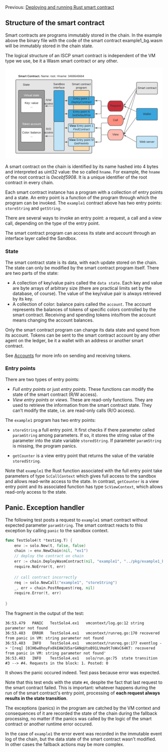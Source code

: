 Previous: [Deploying and running Rust smart contract](chapter4.md)

## Structure of the smart contract
Smart contracts are programs immutably stored in the chain. 
In the example above the binary file with the code of the smart contract example1_bg.wasm will 
be immutably stored in the chain state.

The logical structure of an ISCP smart contract is independent of the VM type we use, 
be it a Wasm smart contract or any other. 

![](SC-structure.png)

A smart contract on the chain is identified by its name hashed into 4 bytes and interpreted as uint32 value: 
the so called `hname`. For example, the `hname` of the root contract is _0xcebf5908_. 
It is a unique identifier of the root contract in every chain.

Each smart contract instance has a program with a collection of entry points and a state. 
An entry point is a function of the program through which the program can be invoked. 
The `example1` contract above has two entry points: `storeString` and `getString`.

There are several ways to invoke an entry point: a request, a call and a view call, 
depending on the type of the entry point.

The smart contract program can access its state and account through an interface layer called the Sandbox. 

### State
The smart contract state is its data, with each update stored on the chain. 
The state can only be modified by the smart contract program itself. There are two parts of the state:

- A collection of key/value pairs called the `data state`. 
Each key and value are byte arrays of arbitrary size (there are practical limits set by the database, of course). 
The value of the key/value pair is always retrieved by its key.
- A collection of color: balance pairs called the `account`. The account represents the balances of tokens 
of specific colors controlled by the smart contract. 
Receiving and spending tokens into/from the account means changing the account balances.
 
Only the smart contract program can change its data state and spend from its account. 
Tokens can be sent to the smart contract account by any other agent on the ledger, 
be it a wallet with an address or another smart contract. 

See [Accounts](accounts.md) for more info on sending and receiving tokens.

### Entry points
There are two types of entry points:

- _Full entry points_ or just _entry points_. These functions can modify the state of the smart contract 
(R/W access).
- _View entry points_ or _views_. These are read-only functions. 
They are used to retrieve the information from the smart contract state. 
They can’t modify the state, i.e. are read-only calls (R/O access).

The `example1` program has two entry points: 

- `storeString` a full entry point. 
It first checks if there parameter called `paramString` among parameters. 
If so, it stores the string value of the parameter into the state variable `storedString`.
If parameter `paramString` is missing, the program panics. 

- `getCounter` is a view entry point that returns the value of the variable `storedString`.

Note that `example1` the Rust function associated with the full entry point take parameters of type `ScCallContext`
which gives full access to the sandbox and allows read-write access to the state. 
In contrast, `getCounter` is a view entry point and its associated function has type `ScViewContext`, 
which allows read-only access to the state.

## Panic. Exception handler

The following test posts a request to `example1` smart contract without expected parameter `paramString`. 
The smart contract reacts to this exception by calling `panic` to the sandbox context.
```go
func TestSolo4(t *testing.T) {
	env := solo.New(t, false, false)
	chain := env.NewChain(nil, "ex1")
	// deploy the contract on chain
	err := chain.DeployWasmContract(nil, "example1", "../pkg/example1_bg.wasm")
	require.NoError(t, err)

	// call contract incorrectly
	req := solo.NewCall("example1", "storeString")
	_, err = chain.PostRequest(req, nil)
	require.Error(t, err)

}
```
The fragment in the output of the test:
```
36:53.479	PANIC	TestSolo4.ex1	vmcontext/log.go:12	string parameter not found
36:53.483	ERROR	TestSolo4.ex1	vmcontext/runreq.go:170	recovered from panic in VM: string parameter not found
36:53.483	INFO	TestSolo4.ex1	vmcontext/runreq.go:177	eventlog -> '[req] [0]H6w8hoyFx8kEAWJU5arGANqUtoB91LVma9t7oWxC64KT: recovered from panic in VM: string parameter not found'
36:53.483	INFO	TestSolo4.ex1	solo/run.go:75	state transition #3 --> #4. Requests in the block: 1. Posted: 0
``` 
It shows the panic occured indeed. Test pass because error was expected.

Note that this test ends with the state `#4`, despite the fact that last request to the smart contract failed.
This is important: whatever happens during the run of the smart contract's entry point, 
processing of **each request always results in the state transition**. 

The exceptions (panics) in the program are catched by the VM context and 
consequences of it are recorded the state of the chain during the fallback processing, no matter if the panics
was called by the logic of the smart contract or another runtime error occured. 

In the case of `example1` the error event was recorded in the immutable event log of the chain, 
but the data state of the smart contract wasn't modified.   
In other cases the fallback actions may be more complex.
   
